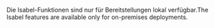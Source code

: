 <span data-ttu-id="bf934-101">Die Isabel-Funktionen sind nur für Bereitstellungen lokal verfügbar.</span><span class="sxs-lookup"><span data-stu-id="bf934-101">The Isabel features are available only for on-premises deployments.</span></span>